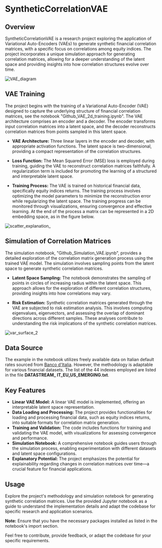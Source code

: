 # SyntheticCorrelationVAE

## Overview

SyntheticCorrelationVAE is a research project exploring the application of Variational Auto-Encoders (VAEs) to generate synthetic financial correlation matrices, with a specific focus on correlations among equity indices. The project incorporates a unique simulation approach for generating correlation matrices, allowing for a deeper understanding of the latent space and providing insights into how correlation structures evolve over time.

![VAE_diagram](https://github.com/rcrupiISP/SyntheticCorrelationVAE/assets/92302358/eade0514-3993-4665-9996-3107dc073f5d)

## VAE Training

The project begins with the training of a Variational Auto-Encoder (VAE) designed to capture the underlying structure of financial correlation matrices, see the notebook "Github_VAE_2d_training.ipynb". The VAE architecture comprises an encoder and a decoder. The encoder transforms input correlation matrices into a latent space, and the decoder reconstructs correlation matrices from points sampled in this latent space.

- **VAE Architecture:** Three linear layers in the encoder and decoder, with appropriate activation functions. The latent space is two-dimensional, providing a compact representation of the correlation structures.

- **Loss Function:** The Mean Squared Error (MSE) loss is employed during training, guiding the VAE to reconstruct correlation matrices faithfully. A regularization term is included for promoting the learning of a structured and interpretable latent space.

- **Training Process:** The VAE is trained on historical financial data, specifically equity indices returns. The training process involves optimizing the model parameters to minimize the reconstruction error while regularizing the latent space. The training progress can be monitored through visualizations, ensuring convergence and effective learning. At the end of the process a matrix can be represented in a 2D embedding space, as in the figure below.

![scatter_explanation_](https://github.com/rcrupiISP/SyntheticCorrelationVAE/assets/92302358/c4fb7c18-75d3-4050-8472-eaa78b2be6ca)


## Simulation of Correlation Matrices

The simulation notebook, "Github_Simulation_VAE.ipynb", provides a detailed exploration of the correlation matrix generation process using the trained VAE model. The simulation involves sampling points from the latent space to generate synthetic correlation matrices.

- **Latent Space Sampling:** The notebook demonstrates the sampling of points in circles of increasing radius within the latent space. This approach allows for the exploration of different correlation structures, providing insights into how correlations may vary.

- **Risk Estimation:** Synthetic correlation matrices generated through the VAE are subjected to risk estimation analysis. This involves computing eigenvalues, eigenvectors, and assessing the overlap of dominant directions across different samples. These analyses contribute to understanding the risk implications of the synthetic correlation matrices.

![var_surface_2](https://github.com/rcrupiISP/SyntheticCorrelationVAE/assets/92302358/d853fc7f-8eff-494c-bc4b-491a67aa8695)


## Data Source

The example in the notebook utilizes freely available data on Italian default rates sourced from [Banco d'Italia](https://infostat.bancaditalia.it/). However, the methodology is adaptable for various financial datasets. The list of the 44 indexes employed are listed in the file **DATASTREAM_ IT_EU_US_EMERGING.txt**.

## Key Features

- **Linear VAE Model:** A linear VAE model is implemented, offering an interpretable latent space representation.
- **Data Loading and Processing:** The project provides functionalities for loading and processing financial data, such as equity indices returns, into suitable formats for correlation matrix generation.
- **Training and Validation:** The code includes functions for training and validating the VAE model, with visualizations for assessing convergence and performance.
- **Simulation Notebook:** A comprehensive notebook guides users through the simulation process, enabling experimentation with different datasets and latent space configurations.
- **Explanatory Potential:** The project emphasizes the potential for explainability regarding changes in correlation matrices over time—a crucial feature for financial applications.

## Usage

Explore the project's methodology and simulation notebook for generating synthetic correlation matrices. Use the provided Jupyter notebook as a guide to understand the implementation details and adapt the codebase for specific research and application scenarios.

**Note:** Ensure that you have the necessary packages installed as listed in the notebook's import section.

Feel free to contribute, provide feedback, or adapt the codebase for your specific requirements.

